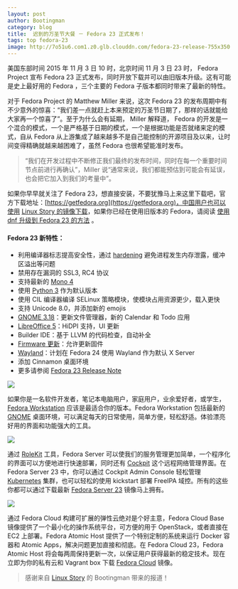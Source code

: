 ```yaml
---
layout: post
author: Bootingman
category: blog
title:  迟到的万圣节大餐 － Fedora 23 正式发布！ 
tags: top fedora-23           
image: http://7o51u6.com1.z0.glb.clouddn.com/fedora-23-release-755x350.jpg
---
```


美国东部时间 2015 年 11 月 3 日 10 时，北京时间 11 月 3 日 23 时， Fedora Project 宣布 Fedora 23 正式发布，同时开放下载并可以由旧版本升级。这有可能是史上最好用的 Fedora ，三个主要的 Fedora 子版本都同时带来了最新的特性。

对于 Fedora Project 的 Matthew Miller 来说，这次 Fedora 23 的发布周期中有不少意外的惊喜：“我们差一点就赶上本来预定的万圣节日期了，那样的话就能给大家再一个惊喜了”。至于为什么会有延期， Miller 解释道， Fedora 的开发是一个混合的模式，一个是严格基于日期的模式，一个是根据功能是否就绪来定的模式，自从 Fedora 从上游集成了越来越多不是自己能控制的开源项目及以来，让时间变得精确就越来越困难了，虽然 Fedora 也很希望能准时发布。

> “我们在开发过程中不断修正我们最终的发布时间，同时在每一个重要时间节点前进行再确认”，Miller 说“通常来说，我们都能预估到可能会有延误，也会把它加入到我们的考量中”。

如果你早早就关注了 Fedora 23，想直接安装，不要犹豫马上来这里下载吧，官方下载地址：[https://getfedora.org](https://getfedora.org)，中国用户也可以使用 [Linux Story 的镜像下载](http://mirrors.linuxstory.org)，如果你已经在使用旧版本的 Fedora，请阅读 [使用 dnf 升级到 Fedora 23 的方法](http://hack.fdzh.org/item?id=1097) 。

#### Fedora 23 新特性：

- 利用编译器标志提高安全性，通过 [hardening](https://fedoraproject.org/wiki/Changes/Harden_All_Packages) 避免进程发生内存泄露，缓冲区溢出等问题
- 禁用存在漏洞的 SSL3, RC4 协议
- 支持最新的 [Mono 4](https://fedoraproject.org/wiki/Changes/Mono_4)
- 使用 [Python 3](https://fedoraproject.org/wiki/Changes/Python_3_as_Default) 作为默认版本
- 使用 CIL 编译器编译 SELinux 策略模块，使模块占用资源更少，载入更快
- 支持 Unicode 8.0，并添加新的 emojis
- [GNOME 3.18](https://help.gnome.org/misc/release-notes/3.18/)：更新文件管理器，新的 Calendar 和 Todo 应用
- [LibreOffice 5](https://www.libreoffice.org/discover/new-features/)：HiDPI 支持，UI 更新
- Builder IDE：基于 LLVM 的代码检查，自动补全
- [Firmware 更新](http://www.fwupd.org/)：允许更新固件
- [Wayland](http://wayland.freedesktop.org/)：计划在 Fedora 24 使用 Wayland 作为默认 X Server
- 添加 Cinnamon 桌面环境
- 更多请参阅 [Fedora 23 Release Note](https://docs.fedoraproject.org/en-US/Fedora/23/html/Release_Notes/index.html)
  

 ![](http://dn-copr.qbox.me/workstation-logo.png)
 
如果你是一名软件开发者，笔记本电脑用户，家庭用户，业余爱好者，或学生，[Fedora Workstation](https://getfedora.org/workstation) 应该是最适合你的版本。Fedora Workstation 包括最新的 [GNOME](https://www.gnome.org/gnome-3/) 桌面环境，可以满足每天的日常使用，简单方便，轻松舒适。体验漂亮好用的界面和功能强大的工具。

 ![](http://dn-copr.qbox.me/server-logo.png)
 
通过 [RoleKit](https://github.com/libre-server/rolekit) 工具，Fedora Server 可以使我们的服务管理更加简单，一个程序化的界面可以方便地进行快速部署，同时还有 [Cockpit](http://cockpit-project.org/) 这个远程网络管理界面。在 Fedora Server 23 中，你可以通过 Cockpit Admin Console 轻松管理 [Kubernetes](http://kubernetes.io/) 集群，也可以轻松的使用 kickstart 部署 FreeIPA 域控。所有的这些你都可以通过下载最新 [Fedora Server 23](https://getfedora.org/server) 镜像马上拥有。
 
 ![](http://dn-copr.qbox.me/cloud-logo.png)
 
通过 Fedora Cloud 构建可扩展的弹性云绝对是个好主意，Fedora Cloud Base 镜像提供了一个最小化的操作系统平台，可方便的用于 OpenStack，或者直接在 EC2 上部署。Fedora Atomic Host 提供了一个特别定制的系统来运行 Docker 容器和 Atomic Apps，解决问题更加直接和彻底。在 Fedora Cloud 23，Fedora Atomic Host 将会每两周保持更新一次，以保证用户获得最新的稳定技术。现在立即为你的私有云和 Vagrant box 下载 [Fedora Cloud](https://getfedora.org/cloud/) 镜像。

> 感谢来自 [Linux Story](http://www.linuxstory.org) 的 Bootingman 带来的报道！

